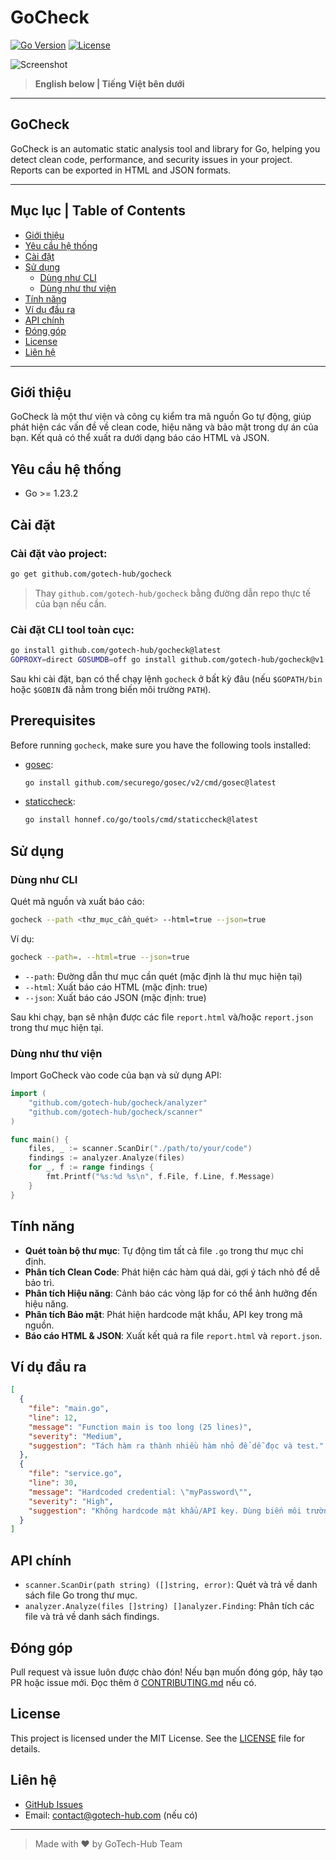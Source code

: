 # GoCheck

[![Go Version](https://img.shields.io/badge/Go-%3E=1.23.2-blue)](https://golang.org/dl/)
[![License](https://img.shields.io/badge/license-MIT-green.svg)](LICENSE)
<!-- [![Build Status](https://img.shields.io/github/actions/workflow/status/gotech-hub/gocheck/ci.yml?branch=main)](https://github.com/gotech-hub/gocheck/actions) -->

![Screenshot](https://i.ibb.co/vCJ974SW/Screenshot-2025-07-08-at-16-20-32.png)

> **English below | Tiếng Việt bên dưới**

---

## GoCheck

GoCheck is an automatic static analysis tool and library for Go, helping you detect clean code, performance, and security issues in your project. Reports can be exported in HTML and JSON formats.

---

## Mục lục | Table of Contents
- [Giới thiệu](#giới-thiệu)
- [Yêu cầu hệ thống](#yêu-cầu-hệ-thống)
- [Cài đặt](#cài-đặt)
- [Sử dụng](#sử-dụng)
  - [Dùng như CLI](#dùng-như-cli)
  - [Dùng như thư viện](#dùng-như-thư-viện)
- [Tính năng](#tính-năng)
- [Ví dụ đầu ra](#ví-dụ-đầu-ra)
- [API chính](#api-chính)
- [Đóng góp](#đóng-góp)
- [License](#license)
- [Liên hệ](#liên-hệ)

---

## Giới thiệu
GoCheck là một thư viện và công cụ kiểm tra mã nguồn Go tự động, giúp phát hiện các vấn đề về clean code, hiệu năng và bảo mật trong dự án của bạn. Kết quả có thể xuất ra dưới dạng báo cáo HTML và JSON.

## Yêu cầu hệ thống
- Go >= 1.23.2

## Cài đặt
### Cài đặt vào project:
```bash
go get github.com/gotech-hub/gocheck
```
> Thay `github.com/gotech-hub/gocheck` bằng đường dẫn repo thực tế của bạn nếu cần.

### Cài đặt CLI tool toàn cục:
```bash
go install github.com/gotech-hub/gocheck@latest
GOPROXY=direct GOSUMDB=off go install github.com/gotech-hub/gocheck@v1.0.4
```
Sau khi cài đặt, bạn có thể chạy lệnh `gocheck` ở bất kỳ đâu (nếu `$GOPATH/bin` hoặc `$GOBIN` đã nằm trong biến môi trường `PATH`).

## Prerequisites

Before running `gocheck`, make sure you have the following tools installed:

- [gosec](https://github.com/securego/gosec):
  ```sh
  go install github.com/securego/gosec/v2/cmd/gosec@latest
  ```
- [staticcheck](https://staticcheck.io/):
  ```sh
  go install honnef.co/go/tools/cmd/staticcheck@latest
  ```

## Sử dụng
### Dùng như CLI
Quét mã nguồn và xuất báo cáo:
```bash
gocheck --path <thư_mục_cần_quét> --html=true --json=true
```
Ví dụ:
```bash
gocheck --path=. --html=true --json=true
```
- `--path`: Đường dẫn thư mục cần quét (mặc định là thư mục hiện tại)
- `--html`: Xuất báo cáo HTML (mặc định: true)
- `--json`: Xuất báo cáo JSON (mặc định: true)

Sau khi chạy, bạn sẽ nhận được các file `report.html` và/hoặc `report.json` trong thư mục hiện tại.

### Dùng như thư viện
Import GoCheck vào code của bạn và sử dụng API:
```go
import (
    "github.com/gotech-hub/gocheck/analyzer"
    "github.com/gotech-hub/gocheck/scanner"
)

func main() {
    files, _ := scanner.ScanDir("./path/to/your/code")
    findings := analyzer.Analyze(files)
    for _, f := range findings {
        fmt.Printf("%s:%d %s\n", f.File, f.Line, f.Message)
    }
}
```

## Tính năng
- **Quét toàn bộ thư mục**: Tự động tìm tất cả file `.go` trong thư mục chỉ định.
- **Phân tích Clean Code**: Phát hiện các hàm quá dài, gợi ý tách nhỏ để dễ bảo trì.
- **Phân tích Hiệu năng**: Cảnh báo các vòng lặp for có thể ảnh hưởng đến hiệu năng.
- **Phân tích Bảo mật**: Phát hiện hardcode mật khẩu, API key trong mã nguồn.
- **Báo cáo HTML & JSON**: Xuất kết quả ra file `report.html` và `report.json`.

## Ví dụ đầu ra
```json
[
  {
    "file": "main.go",
    "line": 12,
    "message": "Function main is too long (25 lines)",
    "severity": "Medium",
    "suggestion": "Tách hàm ra thành nhiều hàm nhỏ để dễ đọc và test."
  },
  {
    "file": "service.go",
    "line": 30,
    "message": "Hardcoded credential: \"myPassword\"",
    "severity": "High",
    "suggestion": "Không hardcode mật khẩu/API key. Dùng biến môi trường hoặc config file."
  }
]
```

## API chính
- `scanner.ScanDir(path string) ([]string, error)`: Quét và trả về danh sách file Go trong thư mục.
- `analyzer.Analyze(files []string) []analyzer.Finding`: Phân tích các file và trả về danh sách findings.


## Đóng góp
Pull request và issue luôn được chào đón! Nếu bạn muốn đóng góp, hãy tạo PR hoặc issue mới. Đọc thêm ở [CONTRIBUTING.md](CONTRIBUTING.md) nếu có.

## License
This project is licensed under the MIT License. See the [LICENSE](LICENSE) file for details.

## Liên hệ
- [GitHub Issues](https://github.com/gotech-hub/gocheck/issues)
- Email: contact@gotech-hub.com (nếu có)

---

> Made with ❤️ by GoTech-Hub Team 